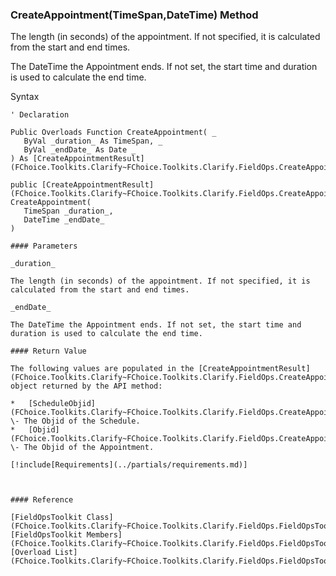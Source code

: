 ﻿### CreateAppointment(TimeSpan,DateTime) Method

The length (in seconds) of the appointment. If not specified, it is calculated from the start and end times.

The DateTime the Appointment ends. If not set, the start time and duration is used to calculate the end time.

Syntax

```vbnet
' Declaration

Public Overloads Function CreateAppointment( _
   ByVal _duration_ As TimeSpan, _
   ByVal _endDate_ As Date _
) As [CreateAppointmentResult](FChoice.Toolkits.Clarify~FChoice.Toolkits.Clarify.FieldOps.CreateAppointmentResult.md)

public [CreateAppointmentResult](FChoice.Toolkits.Clarify~FChoice.Toolkits.Clarify.FieldOps.CreateAppointmentResult.md) CreateAppointment( 
   TimeSpan _duration_,
   DateTime _endDate_
)

#### Parameters

_duration_

The length (in seconds) of the appointment. If not specified, it is calculated from the start and end times.

_endDate_

The DateTime the Appointment ends. If not set, the start time and duration is used to calculate the end time.

#### Return Value

The following values are populated in the [CreateAppointmentResult](FChoice.Toolkits.Clarify~FChoice.Toolkits.Clarify.FieldOps.CreateAppointmentResult.md) object returned by the API method:

*   [ScheduleObjid](FChoice.Toolkits.Clarify~FChoice.Toolkits.Clarify.FieldOps.CreateAppointmentResult~ScheduleObjid.md) \- The Objid of the Schedule.
*   [Objid](FChoice.Toolkits.Clarify~FChoice.Toolkits.Clarify.FieldOps.CreateAppointmentResult~Objid.md) \- The Objid of the Appointment.

[!include[Requirements](../partials/requirements.md)]



#### Reference

[FieldOpsToolkit Class](FChoice.Toolkits.Clarify~FChoice.Toolkits.Clarify.FieldOps.FieldOpsToolkit.md)  
[FieldOpsToolkit Members](FChoice.Toolkits.Clarify~FChoice.Toolkits.Clarify.FieldOps.FieldOpsToolkit_members.md)  
[Overload List](FChoice.Toolkits.Clarify~FChoice.Toolkits.Clarify.FieldOps.FieldOpsToolkit~CreateAppointment.md)